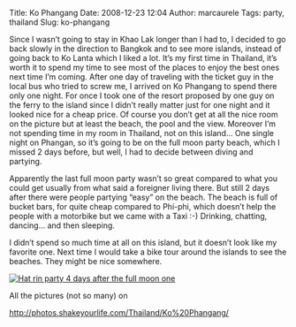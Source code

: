 Title: Ko Phangang
Date: 2008-12-23 12:04
Author: marcaurele
Tags: party, thailand
Slug: ko-phangang

Since I wasn’t going to stay in Khao Lak longer than I had to, I decided
to go back slowly in the direction to Bangkok and to see more islands,
instead of going back to Ko Lanta which I liked a lot. It’s my first
time in Thailand, it’s worth it to spend my time to see most of the
places to enjoy the best ones next time I’m coming. After one day of
traveling with the ticket guy in the local bus who tried to screw me, I
arrived on Ko Phangang to spend there only one night. For once I took
one of the resort proposed by one guy on the ferry to the island since I
didn’t really matter just for one night and it looked nice for a cheap
price. Of course you don’t get at all the nice room on the picture but
at least the beach, the pool and the view. Moreover I’m not spending
time in my room in Thailand, not on this island... One single night on
Phangan, so it’s going to be on the full moon party beach, which I
missed 2 days before, but well, I had to decide between diving and
partying.

Apparently the last full moon party wasn’t so great compared to what you
could get usually from what said a foreigner living there. But still 2
days after there were people partying “easy” on the beach. The beach is
full of bucket bars, for quite cheap compared to Phi-phi, which doesn’t
help the people with a motorbike but we came with a Taxi :-) Drinking,
chatting, dancing... and then sleeping.

I didn’t spend so much time at all on this island, but it doesn’t look
like my favorite one. Next time I would take a bike tour around the
islands to see the beaches. They might be nice somewhere.

[![Hat rin party 4 days after the full moon one](http://photos.shakeyourlife.com/cache/Thailand/Ko%20Phangang/2008-12-15-01h23m35.JPG_w480.jpg)](http://photos.shakeyourlife.com/Thailand/Ko%20Phangang/2008-12-15-01h23m35.JPG.php)

All the pictures (not so many) on  

<http://photos.shakeyourlife.com/Thailand/Ko%20Phangang/>

